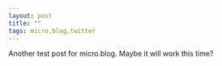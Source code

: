 ```yaml
---
layout: post
title: ""
tags: micro,blog,twitter
---
```


Another test post for micro.blog. Maybe it will work this time?
